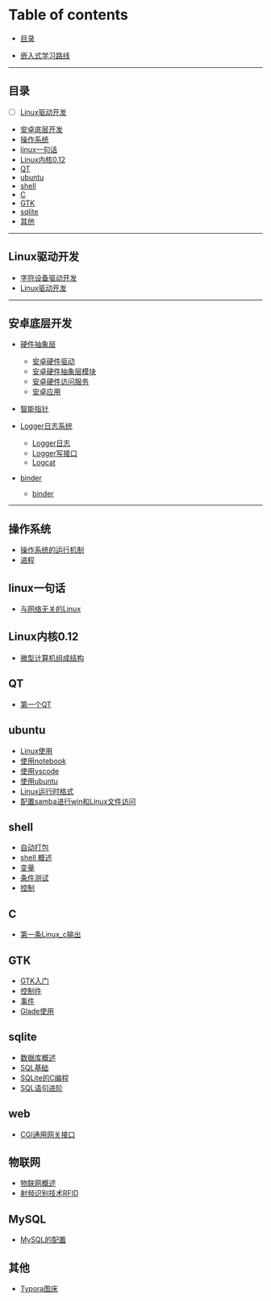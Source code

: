 <!--

 * @由于个人水平有限, 难免有些错误, 还请指点:  
 * @Author: cpu_code
 * @Date: 2020-07-11 14:40:09
 * @LastEditTime: 2020-08-27 13:24:58
 * @FilePath: \notes\SUMMARY.md
 * @Gitee: [https://gitee.com/cpu_code](https://gitee.com/cpu_code)
 * @Github: [https://github.com/CPU-Code](https://github.com/CPU-Code)
 * @CSDN: [https://blog.csdn.net/qq_44226094](https://blog.csdn.net/qq_44226094)
 * @Gitbook: [https://923992029.gitbook.io/cpucode/](https://923992029.gitbook.io/cpucode/)
-->

# Table of contents

* [目录](README.md)

* [嵌入式学习路线](Learning_route.md)

------------------------------

## 目录

- [ ] [Linux驱动开发](#linux_driver)
- [安卓底层开发](#android_bottom)
- [操作系统](#operating_system)
- [linux一句话](#linux_in_a_word)
- [Linux内核0.12](#linux_kernel_0_12)
- [QT](#QT)
- [ubuntu](#ubuntu)
- [shell](#shell)
- [C](#C)
- [GTK](#GTK)
- [sqlite](#sqlite)
- [其他](#other)


----------------


## Linux驱动开发 <a id="linux_driver"></a>

* [字符设备驱动开发](linux_driver/character_device_driver.md)
* [Linux驱动开发](linux_driver/linux_driver.md)


---------------------

## 安卓底层开发 <a id="android_bottom"></a>

* [硬件抽象层](android_bottom/hardware_abstraction_layer/README.md)
  * [安卓硬件驱动](android_bottom/hardware_abstraction_layer/Android_hardware_driver.md)
  * [安卓硬件抽象层模块](android_bottom/hardware_abstraction_layer/Android_hardware_abstraction_layer_module.md)
  * [安卓硬件访问服务](android_bottom/hardware_abstraction_layer/Android_hardware_access_service.md)
  * [安卓应用](android_bottom/hardware_abstraction_layer/Android_application.md)

* [智能指针](android_bottom/smart_pointer.md)

* [Logger日志系统](android_bottom/logger_log_system/README.md)
  * [Logger日志](android_bottom/logger_log_system/Logger_log.md)
  * [Logger写接口](android_bottom/logger_log_system/Log_interface.md)
  * [Logcat](android_bottom/logger_log_system/logcat.md)

* [binder](android_bottom/binder/README.md)
  * [binder](android_bottom/binder/binder.md)


---------------

## 操作系统 <a id="operating_system"></a>

* [操作系统的运行机制](operating_system/operat_mechanism.md)
* [进程](operating_system/process.md)


## linux一句话 <a id="linux_in_a_word"></a>

* [与网络无关的Linux](linux_in_a_word/network_indepen.md)


## Linux内核0.12 <a id="linux_kernel_0_12"></a>

* [微型计算机组成结构](linux_kernel_0_12/computer_composition.md)


## QT <a id="QT"></a>

* [第一个QT](QT/first_qt.md)


## ubuntu <a id="ubuntu"></a>

* [Linux使用](ubuntu/linux_use.md)
* [使用notebook](ubuntu/use_notebook.md)
* [使用vscode](ubuntu/use_vscode.md)
* [使用ubuntu](ubuntu/use_ubuntu.md)
* [Linux运行时格式](ubuntu/Format_problem.md)
* [配置samba进行win和Linux文件访问](ubuntu/use_samba.md)



## shell <a id="shell"></a>

* [自动打包](shell/Auto_packaging.md)
* [shell 概述](shell/shell_overview.md)
* [变量](shell/variable.md)
* [条件测试](shell/condition.md)
* [控制](shell/control.md)




## C <a id="C"></a>

* [第一条Linux_c输出](C/print_cpucode.md)




## GTK <a id="GTK"></a>

* [GTK入门](GTK/GTK_overview.md)
* [控制件](GTK/Control.md)
* [事件](GTK/Event_handling.md)
* [Glade使用](GTK/Glade.md)


## sqlite <a id="sqlite"></a>

* [数据库概述](sqlitesqlite/database_overview.md)
* [SQL基础](sqlite/sql_basis.md)
* [SQLite的C编程](sqlite/sqlite_c.md)
* [SQL语句进阶](sqlite/sql_improve.md)



## web <a id="web"></a>

* [CGI通用网关接口](web/CGI.md)



## 物联网 <a id="IOT"></a>

* [物联网概述](IOT/iot_overview.md)
* [射频识别技术RFID](IOT/RFID.md)

## MySQL <a id="MySQL"></a>

* [MySQL的配置](MySQL/MySQL_make.md)

## 其他 <a id="other"></a>

* [Typora图床](sqlite/typora_picture_bed.md)

